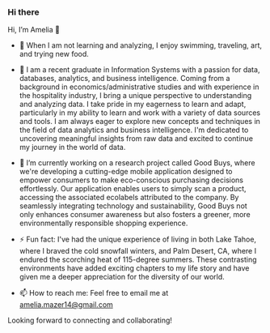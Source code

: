 ### Hi there 

Hi, I’m Amelia 👋

- 👀 When I am not learning and analyzing, I enjoy swimming, traveling, art, and trying new food.

- 🌱 I am a recent graduate in Information Systems with a passion for data, databases, analytics, and business intelligence. Coming from a background in economics/administrative studies and with experience in the hospitality industry, I bring a unique perspective to understanding and analyzing data. I take pride in my eagerness to learn and adapt, particularly in my ability to learn and work with a variety of data sources and tools. I am always eager to explore new concepts and techniques in the field of data analytics and business intelligence. I'm dedicated to uncovering meaningful insights from raw data and excited to continue my journey in the world of data.

- 🔭 I’m currently working on a research project called Good Buys, where we're developing a cutting-edge mobile application designed to empower consumers to make eco-conscious purchasing decisions effortlessly. Our application enables users to simply scan a product, accessing the associated ecolabels attributed to the company. By seamlessly integrating technology and sustainability, Good Buys not only enhances consumer awareness but also fosters a greener, more environmentally responsible shopping experience.

- ⚡ Fun fact: I've had the unique experience of living in both Lake Tahoe, where I braved the cold snowfall winters, and Palm Desert, CA, where I endured the scorching heat of 115-degree summers. These contrasting environments have added exciting chapters to my life story and have given me a deeper appreciation for the diversity of our world.

- 📫 How to reach me: Feel free to email me at amelia.mazer14@gmail.com

Looking forward to connecting and collaborating!


